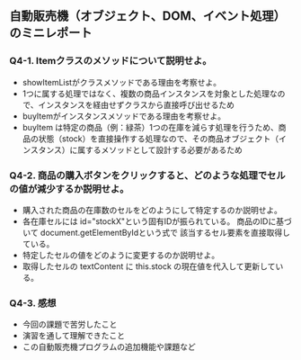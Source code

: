 ## 自動販売機（オブジェクト、DOM、イベント処理）のミニレポート
### Q4-1. Itemクラスのメソッドについて説明せよ。
* showItemListがクラスメソッドである理由を考察せよ。
* 1つに属する処理ではなく、複数の商品インスタンスを対象とした処理なので、インスタンスを経由せずクラスから直接呼び出せるため
* buyItemがインスタンスメソッドである理由を考察せよ。
* buyItem は特定の商品（例：緑茶）1つの在庫を減らす処理を行うため、商品の状態（stock）を直接操作する処理なので、その商品オブジェクト（インスタンス）に属するメソッドとして設計する必要があるため
### Q4-2. 商品の購入ボタンをクリックすると、どのような処理でセルの値が減少するか説明せよ。
* 購入された商品の在庫数のセルをどのようにして特定するのか説明せよ。
* 各在庫セルには id="stockX"という固有IDが振られている。
商品のIDに基づいて document.getElementByIdという式で 該当するセル要素を直接取得している。
* 特定したセルの値をどのように変更するのか説明せよ。
* 取得したセルの textContent に this.stock の現在値を代入して更新している。
### Q4-3. 感想
* 今回の課題で苦労したこと
* 演習を通して理解できたこと
* この自動販売機プログラムの追加機能や課題など
